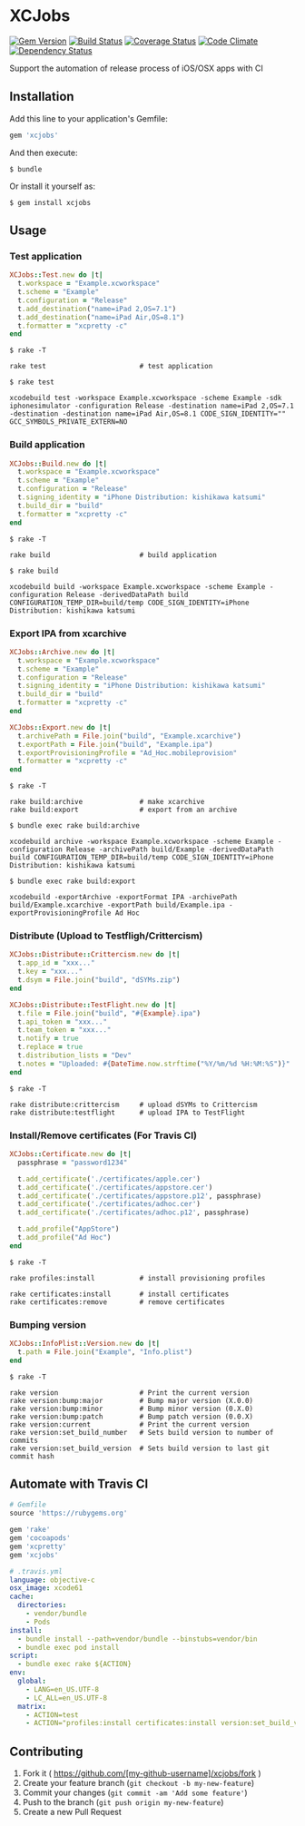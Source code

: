 # XCJobs
[![Gem Version](https://badge.fury.io/rb/xcjobs.svg)](http://badge.fury.io/rb/xcjobs) [![Build Status](https://travis-ci.org/kishikawakatsumi/xcjobs.svg?branch=master)](https://travis-ci.org/kishikawakatsumi/xcjobs) [![Coverage Status](https://img.shields.io/coveralls/kishikawakatsumi/xcjobs.svg)](https://coveralls.io/r/kishikawakatsumi/xcjobs?branch=master) [![Code Climate](https://codeclimate.com/github/kishikawakatsumi/xcjobs/badges/gpa.svg)](https://codeclimate.com/github/kishikawakatsumi/xcjobs) [![Dependency Status](https://gemnasium.com/kishikawakatsumi/xcjobs.svg)](https://gemnasium.com/kishikawakatsumi/xcjobs)


Support the automation of release process of iOS/OSX apps with CI

## Installation

Add this line to your application's Gemfile:

```ruby
gem 'xcjobs'
```

And then execute:

    $ bundle

Or install it yourself as:

    $ gem install xcjobs

## Usage

### Test application

```ruby
XCJobs::Test.new do |t|
  t.workspace = "Example.xcworkspace"
  t.scheme = "Example"
  t.configuration = "Release"
  t.add_destination("name=iPad 2,OS=7.1")
  t.add_destination("name=iPad Air,OS=8.1")
  t.formatter = "xcpretty -c"
end
```

```shell
$ rake -T

rake test                       # test application
```

```shell
$ rake test

xcodebuild test -workspace Example.xcworkspace -scheme Example -sdk iphonesimulator -configuration Release -destination name=iPad 2,OS=7.1 -destination -destination name=iPad Air,OS=8.1 CODE_SIGN_IDENTITY="" GCC_SYMBOLS_PRIVATE_EXTERN=NO
```

### Build application

```ruby
XCJobs::Build.new do |t|
  t.workspace = "Example.xcworkspace"
  t.scheme = "Example"
  t.configuration = "Release"
  t.signing_identity = "iPhone Distribution: kishikawa katsumi"
  t.build_dir = "build"
  t.formatter = "xcpretty -c"
end
```

```shell
$ rake -T

rake build                      # build application
```

```shell
$ rake build

xcodebuild build -workspace Example.xcworkspace -scheme Example -configuration Release -derivedDataPath build CONFIGURATION_TEMP_DIR=build/temp CODE_SIGN_IDENTITY=iPhone Distribution: kishikawa katsumi
```

### Export IPA from xcarchive

```ruby
XCJobs::Archive.new do |t|
  t.workspace = "Example.xcworkspace"
  t.scheme = "Example"
  t.configuration = "Release"
  t.signing_identity = "iPhone Distribution: kishikawa katsumi"
  t.build_dir = "build"
  t.formatter = "xcpretty -c"
end

XCJobs::Export.new do |t|
  t.archivePath = File.join("build", "Example.xcarchive")
  t.exportPath = File.join("build", "Example.ipa")
  t.exportProvisioningProfile = "Ad_Hoc.mobileprovision"
  t.formatter = "xcpretty -c"
end
```

```shell
$ rake -T

rake build:archive              # make xcarchive
rake build:export               # export from an archive
```

```shell
$ bundle exec rake build:archive

xcodebuild archive -workspace Example.xcworkspace -scheme Example -configuration Release -archivePath build/Example -derivedDataPath build CONFIGURATION_TEMP_DIR=build/temp CODE_SIGN_IDENTITY=iPhone Distribution: kishikawa katsumi
```

```shell
$ bundle exec rake build:export

xcodebuild -exportArchive -exportFormat IPA -archivePath build/Example.xcarchive -exportPath build/Example.ipa -exportProvisioningProfile Ad Hoc
```

### Distribute (Upload to Testfligh/Crittercism)

```ruby
XCJobs::Distribute::Crittercism.new do |t|
  t.app_id = "xxx..."
  t.key = "xxx..."
  t.dsym = File.join("build", "dSYMs.zip")
end

XCJobs::Distribute::TestFlight.new do |t|
  t.file = File.join("build", "#{Example}.ipa")
  t.api_token = "xxx..."
  t.team_token = "xxx..."
  t.notify = true
  t.replace = true
  t.distribution_lists = "Dev"
  t.notes = "Uploaded: #{DateTime.now.strftime("%Y/%m/%d %H:%M:%S")}"
end
```

```shell
$ rake -T

rake distribute:crittercism     # upload dSYMs to Crittercism
rake distribute:testflight      # upload IPA to TestFlight
```

### Install/Remove certificates (For Travis CI)

```ruby
XCJobs::Certificate.new do |t|
  passphrase = "password1234"

  t.add_certificate('./certificates/apple.cer')
  t.add_certificate('./certificates/appstore.cer')
  t.add_certificate('./certificates/appstore.p12', passphrase)
  t.add_certificate('./certificates/adhoc.cer')
  t.add_certificate('./certificates/adhoc.p12', passphrase)

  t.add_profile("AppStore")
  t.add_profile("Ad Hoc")
end
```

```shell
$ rake -T

rake profiles:install           # install provisioning profiles

rake certificates:install       # install certificates
rake certificates:remove        # remove certificates
```

### Bumping version

```ruby
XCJobs::InfoPlist::Version.new do |t|
  t.path = File.join("Example", "Info.plist")
end
```

```shell
$ rake -T

rake version                    # Print the current version
rake version:bump:major         # Bump major version (X.0.0)
rake version:bump:minor         # Bump minor version (0.X.0)
rake version:bump:patch         # Bump patch version (0.0.X)
rake version:current            # Print the current version
rake version:set_build_number   # Sets build version to number of commits
rake version:set_build_version  # Sets build version to last git commit hash
```

## Automate with Travis CI

```ruby
# Gemfile
source 'https://rubygems.org'

gem 'rake'
gem 'cocoapods'
gem 'xcpretty'
gem 'xcjobs'
```

```yaml
# .travis.yml
language: objective-c
osx_image: xcode61
cache:
  directories:
    - vendor/bundle
    - Pods
install:
  - bundle install --path=vendor/bundle --binstubs=vendor/bin
  - bundle exec pod install
script:
  - bundle exec rake ${ACTION}
env:
  global:
    - LANG=en_US.UTF-8
    - LC_ALL=en_US.UTF-8
  matrix:
    - ACTION=test
    - ACTION="profiles:install certificates:install version:set_build_version build:archive build:export distribute:crittercism distribute:testflight certificates:remove"
```

## Contributing

1. Fork it ( https://github.com/[my-github-username]/xcjobs/fork )
2. Create your feature branch (`git checkout -b my-new-feature`)
3. Commit your changes (`git commit -am 'Add some feature'`)
4. Push to the branch (`git push origin my-new-feature`)
5. Create a new Pull Request
